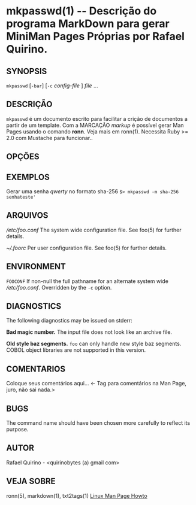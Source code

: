mkpasswd(1) -- Descrição do programa MarkDown para gerar MiniMan Pages Próprias por Rafael Quirino.
===============================================


SYNOPSIS
--------

`mkpasswd` [`-bar`] [`-c` *config-file* ] *file* ...

DESCRIÇÃO
---------

`mkpasswd` é um documento escrito para facilitar a crição de documentos a partir de um template.
Com a MARCAÇÃO *markup* é possível gerar Man Pages usando o comando **ronn**. Veja mais em ronn(1).
Necessita Ruby >= 2.0 com Mustache para funcionar..

OPÇÕES
------


EXEMPLOS
--------

Gerar uma senha *qwerty* no formato sha-256
   `$> mkpasswd -m sha-256 senhateste'`


ARQUIVOS
--------


*/etc/foo.conf*
  The system wide configuration file. See foo(5) for further details.

*~/.foorc*
  Per user configuration file. See foo(5) for further details.

ENVIRONMENT
-----------

`FOOCONF`
  If non-null the full pathname for an alternate system wide */etc/foo.conf*.
  Overridden by the `-c` option.

DIAGNOSTICS
-----------

The following diagnostics may be issued on stderr:

**Bad magic number.**
  The input file does not look like an archive file.

**Old style baz segments.**
  `foo` can only handle new style baz segments. COBOL object libraries are not
  supported in this version.

COMENTARIOS
-----------

Coloque seus comentários aqui...
<- Tag para comentários na Man Page, juro, não sai nada.>

BUGS
----

The command name should have been chosen more carefully to reflect its
purpose.

AUTOR
-----

Rafael Quirino - <quirinobytes (a) gmail com>

VEJA SOBRE
----------

ronn(5), markdown(1), txt2tags(1) [Linux Man Page Howto](
http://www.schweikhardt.net/man_page_howto.html)
